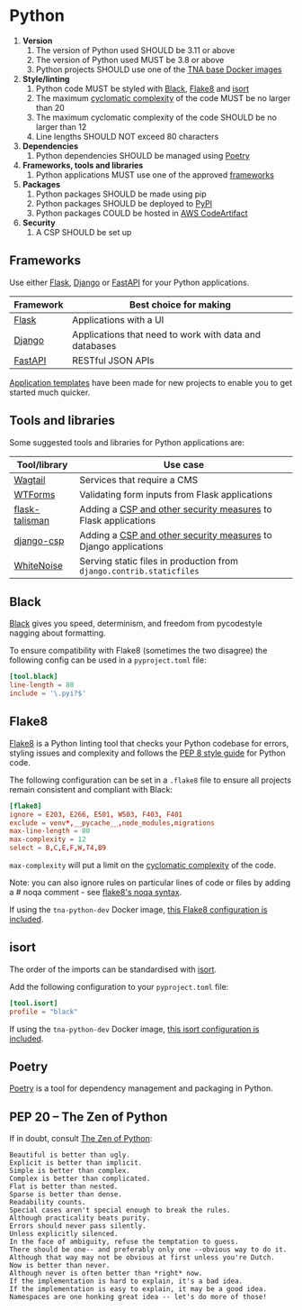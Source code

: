 # Python

1. **Version**
    1. The version of Python used SHOULD be 3.11 or above
    1. The version of Python used MUST be 3.8 or above
    1. Python projects SHOULD use one of the [TNA base Docker images](../../resources/docker-images.md)
1. **Style/linting**
    1. Python code MUST be styled with [Black](#black), [Flake8](#flake8) and [isort](#isort)
    1. The maximum [cyclomatic complexity](https://en.wikipedia.org/wiki/Cyclomatic_complexity) of the code MUST be no larger than 20
    1. The maximum cyclomatic complexity of the code SHOULD be no larger than 12
    1. Line lengths SHOULD NOT exceed 80 characters
1. **Dependencies**
    1. Python dependencies SHOULD be managed using [Poetry](#poetry)
1. **Frameworks, tools and libraries**
    1. Python applications MUST use one of the approved [frameworks](#frameworks)
1. **Packages**
    1. Python packages SHOULD be made using pip
    1. Python packages SHOULD be deployed to [PyPI](../../third-party/pypi.md)
    1. Python packages COULD be hosted in [AWS CodeArtifact](https://aws.amazon.com/codeartifact/)
1. **Security**
    1. A CSP SHOULD be set up

## Frameworks

Use either [Flask](https://flask.palletsprojects.com/), [Django](https://www.djangoproject.com/) or [FastAPI](https://fastapi.tiangolo.com/) for your Python applications.

| Framework                                   | Best choice for making                                 |
| ------------------------------------------- | ------------------------------------------------------ |
| [Flask](https://flask.palletsprojects.com/) | Applications with a UI                                 |
| [Django](https://www.djangoproject.com/)    | Applications that need to work with data and databases |
| [FastAPI](https://fastapi.tiangolo.com/)    | RESTful JSON APIs                                      |

[Application templates](../../resources/application-templates.md) have been made for new projects to enable you to get started much quicker.

## Tools and libraries

Some suggested tools and libraries for Python applications are:

| Tool/library                                                            | Use case                                                                                    |
| ----------------------------------------------------------------------- | ------------------------------------------------------------------------------------------- |
| [Wagtail](https://wagtail.org/)                                         | Services that require a CMS                                                                 |
| [WTForms](https://wtforms.readthedocs.io/)                              | Validating form inputs from Flask applications                                              |
| [flask-talisman](https://github.com/GoogleCloudPlatform/flask-talisman) | Adding a [CSP and other security measures](../standards/security.md) to Flask applications  |
| [django-csp](https://github.com/mozilla/django-csp)                     | Adding a [CSP and other security measures](../standards/security.md) to Django applications |
| [WhiteNoise](https://github.com/evansd/whitenoise)                      | Serving static files in production from `django.contrib.staticfiles`                        |

## Black

[Black](https://black.readthedocs.io/en/stable/) gives you speed, determinism, and freedom from pycodestyle nagging about formatting.

To ensure compatibility with Flake8 (sometimes the two disagree) the following config can be used in a `pyproject.toml` file:

```toml
[tool.black]
line-length = 80
include = '\.pyi?$'
```

## Flake8

[Flake8](https://flake8.pycqa.org/en/latest/) is a Python linting tool that checks your Python codebase for errors, styling issues and complexity and follows the [PEP 8 style guide](https://peps.python.org/pep-0008/) for Python code.

The following configuration can be set in a `.flake8` file to ensure all projects remain consistent and compliant with Black:

```toml
[flake8]
ignore = E203, E266, E501, W503, F403, F401
exclude = venv*,__pycache__,node_modules,migrations
max-line-length = 80
max-complexity = 12
select = B,C,E,F,W,T4,B9
```

`max-complexity` will put a limit on the [cyclomatic complexity](https://en.wikipedia.org/wiki/Cyclomatic_complexity) of the code.

Note: you can also ignore rules on particular lines of code or files by adding a # noqa comment - see [flake8's noqa syntax](https://flake8.pycqa.org/en/latest/user/violations.html#in-line-ignoring-errors).

If using the `tna-python-dev` Docker image, [this Flake8 configuration is included](https://github.com/nationalarchives/docker/blob/main/docker/tna-python-dev/lib/.flake8).

## isort

The order of the imports can be standardised with [isort](https://pycqa.github.io/isort/).

Add the following configuration to your `pyproject.toml` file:

```toml
[tool.isort]
profile = "black"
```

If using the `tna-python-dev` Docker image, [this isort configuration is included](https://github.com/nationalarchives/docker/blob/main/docker/tna-python-dev/lib/.isort.cfg).

## Poetry

[Poetry](https://python-poetry.org/) is a tool for dependency management and packaging in Python.

## PEP 20 – The Zen of Python

If in doubt, consult [The Zen of Python](https://peps.python.org/pep-0020/):

```
Beautiful is better than ugly.
Explicit is better than implicit.
Simple is better than complex.
Complex is better than complicated.
Flat is better than nested.
Sparse is better than dense.
Readability counts.
Special cases aren't special enough to break the rules.
Although practicality beats purity.
Errors should never pass silently.
Unless explicitly silenced.
In the face of ambiguity, refuse the temptation to guess.
There should be one-- and preferably only one --obvious way to do it.
Although that way may not be obvious at first unless you're Dutch.
Now is better than never.
Although never is often better than *right* now.
If the implementation is hard to explain, it's a bad idea.
If the implementation is easy to explain, it may be a good idea.
Namespaces are one honking great idea -- let's do more of those!
```
